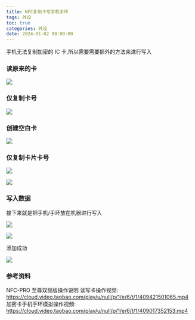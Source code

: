 ```yaml
---
title: NFC复制卡写手机手环
tags: 外设
toc: true
categories: 外设
date: 2024-01-02 00:00:00
---
```


手机无法复制加密的 IC 卡,所以需要需要额外的方法来进行写入

### 读原来的卡

 <!--more-->

![](https://raw.githubusercontent.com/Xu-Hardy/image-host/master/20240225075543.png)

### 仅复制卡号

![](https://raw.githubusercontent.com/Xu-Hardy/image-host/master/20240225075512.png)

### 创建空白卡

![](https://raw.githubusercontent.com/Xu-Hardy/image-host/master/202402250843204.png)

### 仅复制卡片卡号

![](https://raw.githubusercontent.com/Xu-Hardy/image-host/master/IMG_4586.jpg)

![](https://raw.githubusercontent.com/Xu-Hardy/image-host/master/20240225075428.png)

### 写入数据

接下来就是把手机/手环放在机器进行写入

![](https://raw.githubusercontent.com/Xu-Hardy/image-host/master/IMG_4588.JPG)

![](https://raw.githubusercontent.com/Xu-Hardy/image-host/master/IMG_4587.JPG)

添加成功

![](https://raw.githubusercontent.com/Xu-Hardy/image-host/master/20240225084428.png)

### 参考资料

NFC-PRO 至尊双频版操作说明
读写卡操作视频:
https://cloud.video.taobao.com/play/u/null/p/1/e/6/t/1/409421501065.mp4  
加密卡手机手环模拟操作视频:
https://cloud.video.taobao.com/play/u/null/p/1/e/6/t/1/409017352153.mp4
